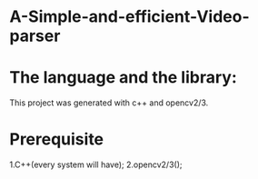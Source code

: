 # A-Simple-and-efficient-Video-parser

# The language and the library:

This project was generated with c++ and opencv2/3.

# Prerequisite

1.C++(every system will have);
2.opencv2/3();
